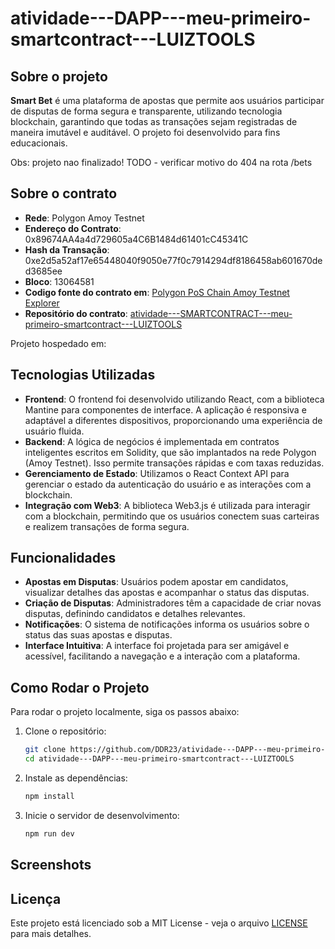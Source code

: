 # atividade---DAPP---meu-primeiro-smartcontract---LUIZTOOLS

## Sobre o projeto

**Smart Bet** é uma plataforma de apostas que permite aos usuários participar de disputas de forma segura e transparente, utilizando tecnologia blockchain, garantindo que todas as transações sejam registradas de maneira imutável e auditável. O projeto foi desenvolvido para fins educacionais.

<!-- TODO - resolver erro: (404: NOT_FOUND) -->
<!-- Projeto hospedado em: https://smartbetdisputes.vercel.app/ -->
Obs: projeto nao finalizado!
TODO - verificar motivo do 404 na rota /bets

## Sobre o contrato

- **Rede**: Polygon Amoy Testnet
- **Endereço do Contrato**: 0x89674AA4a4d729605a4C6B1484d61401cC45341C
- **Hash da Transação**: 0xe2d5a52af17e65448040f9050e77f0c7914294df8186458ab601670ded3685ee
- **Bloco**: 13064581
- **Codigo fonte do contrato em**: [Polygon PoS Chain Amoy Testnet Explorer](https://amoy.polygonscan.com/address/0x89674AA4a4d729605a4C6B1484d61401cC45341C#code)
- **Repositório do contrato**: [atividade---SMARTCONTRACT---meu-primeiro-smartcontract---LUIZTOOLS](https://github.com/DDR23/atividade---SMARTCONTRACT---meu-primeiro-smartcontract---LUIZTOOLS)

Projeto hospedado em: 

## Tecnologias Utilizadas

- **Frontend**: O frontend foi desenvolvido utilizando React, com a biblioteca Mantine para componentes de interface. A aplicação é responsiva e adaptável a diferentes dispositivos, proporcionando uma experiência de usuário fluida.
- **Backend**: A lógica de negócios é implementada em contratos inteligentes escritos em Solidity, que são implantados na rede Polygon (Amoy Testnet). Isso permite transações rápidas e com taxas reduzidas.
- **Gerenciamento de Estado**: Utilizamos o React Context API para gerenciar o estado da autenticação do usuário e as interações com a blockchain.
- **Integração com Web3**: A biblioteca Web3.js é utilizada para interagir com a blockchain, permitindo que os usuários conectem suas carteiras e realizem transações de forma segura.

## Funcionalidades

- **Apostas em Disputas**: Usuários podem apostar em candidatos, visualizar detalhes das apostas e acompanhar o status das disputas.
- **Criação de Disputas**: Administradores têm a capacidade de criar novas disputas, definindo candidatos e detalhes relevantes.
- **Notificações**: O sistema de notificações informa os usuários sobre o status das suas apostas e disputas.
- **Interface Intuitiva**: A interface foi projetada para ser amigável e acessível, facilitando a navegação e a interação com a plataforma.

## Como Rodar o Projeto

Para rodar o projeto localmente, siga os passos abaixo:

1. Clone o repositório:
   ```bash
   git clone https://github.com/DDR23/atividade---DAPP---meu-primeiro-smartcontract---LUIZTOOLS
   cd atividade---DAPP---meu-primeiro-smartcontract---LUIZTOOLS
   ```

2. Instale as dependências:
   ```bash
   npm install
   ```

3. Inicie o servidor de desenvolvimento:
   ```bash
   npm run dev
   ```

## Screenshots
<!-- ![App Screenshot](/public/picture_01.png) -->

## Licença

Este projeto está licenciado sob a MIT License - veja o arquivo [LICENSE](LICENSE) para mais detalhes.
